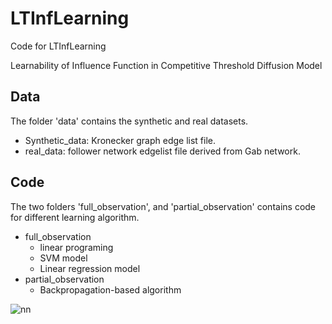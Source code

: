 # LTInfLearning

Code for LTInfLearning

Learnability of Influence Function in Competitive Threshold Diffusion Model

## Data

The folder 'data' contains the synthetic and real datasets.
- Synthetic_data: Kronecker graph edge list file.
- real_data: follower network edgelist file derived from Gab network.

## Code
The two folders 'full_observation', and 'partial_observation' contains code for different learning algorithm.
- full_observation
  - linear programing
  - SVM model
  - Linear regression model
- partial_observation
  - Backpropagation-based algorithm

![nn](https://user-images.githubusercontent.com/48974973/143944274-e455e3b0-53c2-4cee-840f-70bd35637aa1.png)

